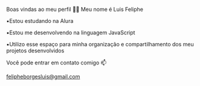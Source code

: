 Boas vindas ao meu perfil 💙💙
Meu nome é Luis Feliphe

▪️Estou estudando na Alura

▪️Estou me desenvolvendo na linguagem JavaScript

▪️Utilizo esse espaço para minha organização e compartilhamento dos meu projetos desenvolvidos

Você pode entrar em contato comigo 📫

felipheborgesluis@gmail.com

